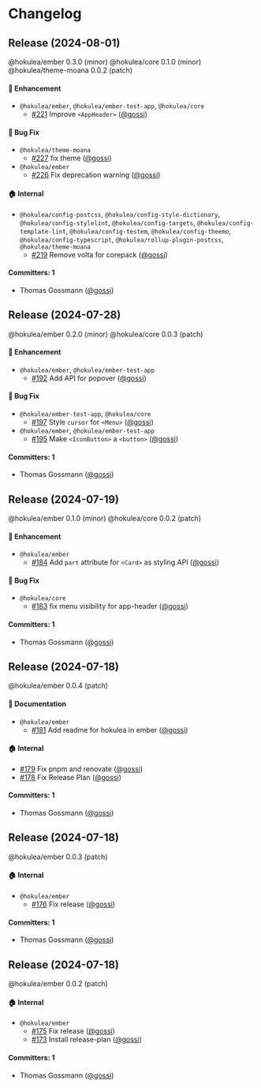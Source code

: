 # Changelog

## Release (2024-08-01)

@hokulea/ember 0.3.0 (minor)
@hokulea/core 0.1.0 (minor)
@hokulea/theme-moana 0.0.2 (patch)

#### :rocket: Enhancement
* `@hokulea/ember`, `@hokulea/ember-test-app`, `@hokulea/core`
  * [#221](https://github.com/hokulea/hokulea/pull/221) Improve `<AppHeader>` ([@gossi](https://github.com/gossi))

#### :bug: Bug Fix
* `@hokulea/theme-moana`
  * [#227](https://github.com/hokulea/hokulea/pull/227) fix theme ([@gossi](https://github.com/gossi))
* `@hokulea/ember`
  * [#226](https://github.com/hokulea/hokulea/pull/226) Fix deprecation warning ([@gossi](https://github.com/gossi))

#### :house: Internal
* `@hokulea/config-postcss`, `@hokulea/config-style-dictionary`, `@hokulea/config-stylelint`, `@hokulea/config-targets`, `@hokulea/config-template-lint`, `@hokulea/config-testem`, `@hokulea/config-theemo`, `@hokulea/config-typescript`, `@hokulea/rollup-plugin-postcss`, `@hokulea/theme-moana`
  * [#219](https://github.com/hokulea/hokulea/pull/219) Remove volta for corepack ([@gossi](https://github.com/gossi))

#### Committers: 1
- Thomas Gossmann ([@gossi](https://github.com/gossi))

## Release (2024-07-28)

@hokulea/ember 0.2.0 (minor)
@hokulea/core 0.0.3 (patch)

#### :rocket: Enhancement
* `@hokulea/ember`, `@hokulea/ember-test-app`
  * [#192](https://github.com/hokulea/hokulea/pull/192) Add API for popover ([@gossi](https://github.com/gossi))

#### :bug: Bug Fix
* `@hokulea/ember-test-app`, `@hokulea/core`
  * [#197](https://github.com/hokulea/hokulea/pull/197) Style `cursor` for `<Menu>` ([@gossi](https://github.com/gossi))
* `@hokulea/ember`, `@hokulea/ember-test-app`
  * [#195](https://github.com/hokulea/hokulea/pull/195) Make `<IconButton>` a `<button>` ([@gossi](https://github.com/gossi))

#### Committers: 1
- Thomas Gossmann ([@gossi](https://github.com/gossi))

## Release (2024-07-19)

@hokulea/ember 0.1.0 (minor)
@hokulea/core 0.0.2 (patch)

#### :rocket: Enhancement
* `@hokulea/ember`
  * [#184](https://github.com/hokulea/hokulea/pull/184) Add `part` attribute for `<Card>` as styling API ([@gossi](https://github.com/gossi))

#### :bug: Bug Fix
* `@hokulea/core`
  * [#183](https://github.com/hokulea/hokulea/pull/183) fix menu visibility for app-header ([@gossi](https://github.com/gossi))

#### Committers: 1
- Thomas Gossmann ([@gossi](https://github.com/gossi))

## Release (2024-07-18)

@hokulea/ember 0.0.4 (patch)

#### :memo: Documentation
* `@hokulea/ember`
  * [#181](https://github.com/hokulea/hokulea/pull/181) Add readme for hokulea in ember ([@gossi](https://github.com/gossi))

#### :house: Internal
* [#179](https://github.com/hokulea/hokulea/pull/179) Fix pnpm and renovate ([@gossi](https://github.com/gossi))
* [#178](https://github.com/hokulea/hokulea/pull/178) Fix Release Plan ([@gossi](https://github.com/gossi))

#### Committers: 1
- Thomas Gossmann ([@gossi](https://github.com/gossi))

## Release (2024-07-18)

@hokulea/ember 0.0.3 (patch)

#### :house: Internal
* `@hokulea/ember`
  * [#176](https://github.com/hokulea/hokulea/pull/176) Fix release ([@gossi](https://github.com/gossi))

#### Committers: 1
- Thomas Gossmann ([@gossi](https://github.com/gossi))

## Release (2024-07-18)

@hokulea/ember 0.0.2 (patch)

#### :house: Internal
* `@hokulea/ember`
  * [#175](https://github.com/hokulea/hokulea/pull/175) Fix release ([@gossi](https://github.com/gossi))
  * [#173](https://github.com/hokulea/hokulea/pull/173) Install release-plan ([@gossi](https://github.com/gossi))

#### Committers: 1
- Thomas Gossmann ([@gossi](https://github.com/gossi))
